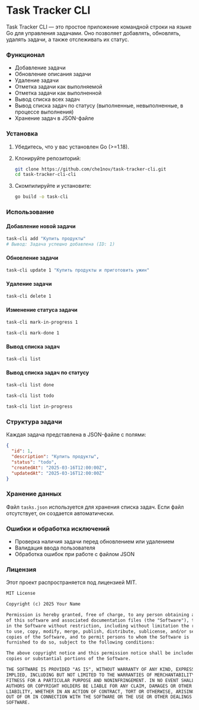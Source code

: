 # Task Tracker CLI

Task Tracker CLI — это простое приложение командной строки на языке Go для управления задачами. Оно позволяет добавлять, обновлять, удалять задачи, а также отслеживать их статус.

### Функционал

- Добавление задачи
- Обновление описания задачи
- Удаление задачи
- Отметка задачи как выполняемой
- Отметка задачи как выполненной
- Вывод списка всех задач
- Вывод списка задач по статусу (выполненные, невыполненные, в процессе выполнения)
- Хранение задач в JSON-файле

### Установка

1. Убедитесь, что у вас установлен Go (>=1.18).

2. Клонируйте репозиторий:
   ```sh
   git clone https://github.com/che1nov/task-tracker-cli.git
   cd task-tracker-cli-cli
   ```

3. Скомпилируйте и установите:
   ```sh
   go build -o task-cli
   ```

### Использование

#### Добавление новой задачи

```sh
task-cli add "Купить продукты"
# Вывод: Задача успешно добавлена (ID: 1)
```

#### Обновление задачи

```sh
task-cli update 1 "Купить продукты и приготовить ужин"
```

#### Удаление задачи

```sh
task-cli delete 1
```

#### Изменение статуса задачи

```sh
task-cli mark-in-progress 1
```

```sh
task-cli mark-done 1
```

#### Вывод списка задач

```sh
task-cli list
```

#### Вывод списка задач по статусу

```sh
task-cli list done
```

```sh
task-cli list todo
```

```sh
task-cli list in-progress
```

### Структура задачи

Каждая задача представлена в JSON-файле с полями:

```json
{
  "id": 1,
  "description": "Купить продукты",
  "status": "todo",
  "createdAt": "2025-03-16T12:00:00Z",
  "updatedAt": "2025-03-16T12:00:00Z"
}
```

### Хранение данных

Файл `tasks.json` используется для хранения списка задач. Если файл отсутствует, он создается автоматически.

### Ошибки и обработка исключений

- Проверка наличия задачи перед обновлением или удалением
- Валидация ввода пользователя
- Обработка ошибок при работе с файлом JSON

### Лицензия

Этот проект распространяется под лицензией MIT.

````markdown name=LICENSE
MIT License

Copyright (c) 2025 Your Name

Permission is hereby granted, free of charge, to any person obtaining a copy
of this software and associated documentation files (the "Software"), to deal
in the Software without restriction, including without limitation the rights
to use, copy, modify, merge, publish, distribute, sublicense, and/or sell
copies of the Software, and to permit persons to whom the Software is
furnished to do so, subject to the following conditions:

The above copyright notice and this permission notice shall be included in all
copies or substantial portions of the Software.

THE SOFTWARE IS PROVIDED "AS IS", WITHOUT WARRANTY OF ANY KIND, EXPRESS OR
IMPLIED, INCLUDING BUT NOT LIMITED TO THE WARRANTIES OF MERCHANTABILITY,
FITNESS FOR A PARTICULAR PURPOSE AND NONINFRINGEMENT. IN NO EVENT SHALL THE
AUTHORS OR COPYRIGHT HOLDERS BE LIABLE FOR ANY CLAIM, DAMAGES OR OTHER
LIABILITY, WHETHER IN AN ACTION OF CONTRACT, TORT OR OTHERWISE, ARISING FROM,
OUT OF OR IN CONNECTION WITH THE SOFTWARE OR THE USE OR OTHER DEALINGS IN THE
SOFTWARE.